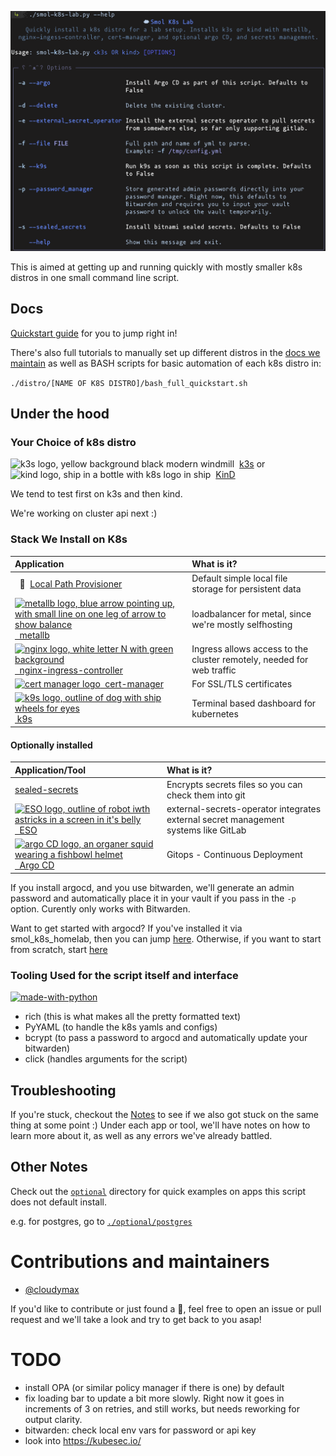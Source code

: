 <p align="center">
  <img src="./docs/screenshots/help_txt.png" width="850" alt="Output of smol-k8s-lab.py --help after cloning the directory and installing the prerequisites.">
</p>

This is aimed at getting up and running quickly with mostly smaller k8s distros in one small command line script.


## Docs
[Quickstart guide](https://jessebot.github.io/smol_k8s_homelab/quickstart) for you to jump right in!

There's also full tutorials to manually set up different distros in the [docs we maintain](https://jessebot.github.io/smol_k8s_homelab/distros) as well as BASH scripts for basic automation of each k8s distro in:

`./distro/[NAME OF K8S DISTRO]/bash_full_quickstart.sh`

## Under the hood
### Your Choice of k8s distro 
<img src="https://raw.githubusercontent.com/jessebot/smol_k8s_homelab/main/icons/k3s_icon.ico" alt="k3s logo, yellow background black modern windmill" width="26">&nbsp; [k3s](https://k3s.io/) 
or &nbsp;<img src="https://raw.githubusercontent.com/jessebot/smol_k8s_homelab/main/icons/kind_icon.png" alt="kind logo, ship in a bottle with k8s logo in ship" width="32">&nbsp; [KinD](https://kind.sigs.k8s.io/)

We tend to test first on k3s and then kind.

We're working on cluster api next :)


### Stack We Install on K8s

| Application      | What is it? |
|:-----------------|:------------|
| &nbsp; 🐄 &nbsp;[Local Path Provisioner](https://github.com/rancher/local-path-provisioner) | Default simple local file storage for persistent data |
| [<img src="https://raw.githubusercontent.com/jessebot/smol_k8s_homelab/main/icons/metallb_icon.png" width="32" alt="metallb logo, blue arrow pointing up, with small line on one leg of arrow to show balance">&nbsp; metallb](https://github.io/metallb/metallb) | loadbalancer for metal, since we're mostly selfhosting |
| [<img src="https://raw.githubusercontent.com/jessebot/smol_k8s_homelab/main/icons/nginx.ico" width="32" alt="nginx logo, white letter N with green background">&nbsp; nginx-ingress-controller](https://github.io/kubernetes/ingress-nginx) | Ingress allows access to the cluster remotely, needed for web traffic |
| [<img src="https://raw.githubusercontent.com/jessebot/smol_k8s_homelab/main/icons/cert-manager_icon.png" width="32" alt="cert manager logo"> &nbsp;cert-manager](https://cert-manager.io/docs/) | For SSL/TLS certificates |
| [<img src="https://raw.githubusercontent.com/jessebot/smol_k8s_homelab/main/icons/k9s_icon.png" alt="k9s logo, outline of dog with ship wheels for eyes" width="32"> &nbsp;k9s](https://k9scli.io/topics/install/) | Terminal based dashboard for kubernetes |


#### Optionally installed

| Application/Tool | What is it? |
|:-----------------|:------------| 
| [sealed-secrets](https://github.com/bitnami-labs/sealed-secrets) | Encrypts secrets files so you can check them into git |
| [<img src="https://raw.githubusercontent.com/jessebot/smol_k8s_homelab/main/icons/eso_icon.png" width="32" alt="ESO logo, outline of robot  iwth astricks in a screen in it's belly">&nbsp; ESO](https://external-secrets.io/v0.5.9/) | external-secrets-operator integrates external secret management systems like GitLab|
| [<img src="https://raw.githubusercontent.com/jessebot/smol_k8s_homelab/main/icons/argo_icon.png" width="32" alt="argo CD logo, an organer squid wearing a fishbowl helmet">&nbsp; Argo CD](https://github.io/argoproj/argo-helm) | Gitops - Continuous Deployment |

If you install argocd, and you use bitwarden, we'll generate an admin password and automatically place it in your vault if you pass in the `-p` option. Curently only works with Bitwarden.

Want to get started with argocd? If you've installed it via smol_k8s_homelab, then you can jump [here](https://github.com/jessebot/argo-example#argo-via-the-gui). Otherwise, if you want to start from scratch, start [here](https://github.com/jessebot/argo-example#argocd)


### Tooling Used for the script itself and interface

[![made-with-python](https://img.shields.io/badge/Python-FFD43B?style=for-the-badge&logo=python&logoColor=blue)](https://www.python.org/)

- rich (this is what makes all the pretty formatted text)
- PyYAML (to handle the k8s yamls and configs)
- bcrypt (to pass a password to argocd and automatically update your bitwarden)
- click (handles arguments for the script)
  

## Troubleshooting
If you're stuck, checkout the [Notes](https://jessebot.github.io/smol_k8s_homelab/notes) to see if we also got stuck on the same thing at some point :) Under each app or tool, we'll have notes on how to learn more about it, as well as any errors we've already battled.


## Other Notes
Check out the [`optional`](optional) directory for quick examples on apps this script does not default install.

e.g. for postgres, go to [`./optional/postgres`](./optional/postgres)


# Contributions and maintainers
- [@cloudymax](https://github.com/cloudymax)

If you'd like to contribute or just found a :bug:, feel free to open an issue or pull request and we'll take a look and try to get back to you asap!

# TODO
- install OPA (or similar policy manager if there is one) by default
- fix loading bar to update a bit more slowly. Right now it goes in increments of 3 on retries, and still works, but needs reworking for output clarity.
- bitwarden: check local env vars for password or api key
- look into https://kubesec.io/
